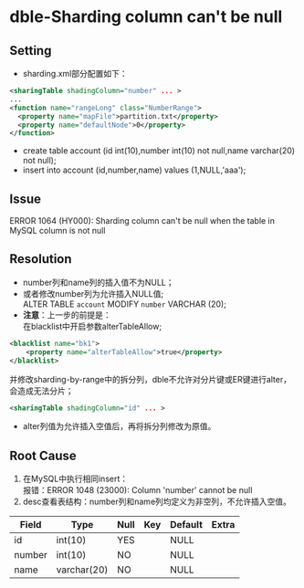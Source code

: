 # dble-Sharding column can't be null

## Setting

- sharding.xml部分配置如下：  

```xml
<sharingTable shadingColumn="number" ... >
...
<function name="rangeLong" class="NumberRange">
  <property name="mapFile">partition.txt</property>
  <property name="defaultNode">0</property>
</function>
```
- create table account (id int(10),number int(10) not null,name varchar(20) not null);
- insert into account (id,number,name) values (1,NULL,'aaa');

## Issue  

ERROR 1064 (HY000): Sharding column can't be null when the table in MySQL column is not null

## Resolution

- number列和name列的插入值不为NULL；
- 或者修改number列为允许插入NULL值;  
ALTER TABLE `account` MODIFY `number` VARCHAR (20);
- **注意**：上一步的前提是：  
在blacklist中开启参数alterTableAllow;

```xml
<blacklist name="bk1">
    <property name="alterTableAllow">true</property>
</blacklist>
```

并修改sharding-by-range中的拆分列，dble不允许对分片键或ER键进行alter，会造成无法分片；

```xml
<sharingTable shadingColumn="id" ... >
```

- alter列值为允许插入空值后，再将拆分列修改为原值。


## Root Cause

1.  在MySQL中执行相同insert：  
报错：ERROR 1048 (23000): Column 'number' cannot be null
2. desc查看表结构：number列和name列均定义为非空列，不允许插入空值。


| Field | Type | Null | Key | Default | Extra |
| ---- | ---- | ---- | ---- | ---- | ---- |
| id | int(10) | YES |  | NULL |  |
| number | int(10) | NO |  | NULL |  |
| name | varchar(20) | NO |  | NULL |  |

  

